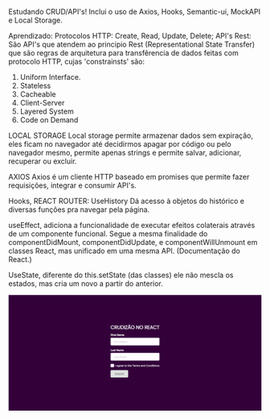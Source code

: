 Estudando CRUD/API's!
Inclui o uso de Axios, Hooks, Semantic-ui, MockAPI e Local Storage.

Aprendizado:
Protocolos HTTP: Create, Read, Update, Delete;
API's Rest: São API's que atendem ao principio Rest (Representational State Transfer) que são regras de arquitetura para transfêrencia de dados feitas com protocolo HTTP, cujas 'constrainsts' são:
1. Uniform Interface.
2. Stateless
3. Cacheable
4. Client-Server
5. Layered System
6. Code on Demand

LOCAL STORAGE
Local storage permite armazenar dados sem expiração, eles ficam no navegador até decidirmos apagar por código ou pelo navegador mesmo, permite apenas strings e permite salvar, adicionar, recuperar ou excluir.

AXIOS
Axios é um cliente HTTP baseado em promises que permite fazer requisições, integrar e consumir API's.

Hooks, REACT ROUTER: UseHistory Dá acesso à objetos do histórico e diversas funções pra navegar pela página.

useEffect, adiciona a funcionalidade de executar efeitos colaterais através de um componente funcional. Segue a mesma finalidade do componentDidMount, componentDidUpdate, e componentWillUnmount em classes React, mas unificado em uma mesma API. (Documentação do React.)

UseState, diferente do this.setState (das classes) ele não mescla os estados, mas cria um novo a partir do anterior.

![Imagem](/src/screencapture-localhost-3000-2021-09-02-11_02_39.png "tela")
